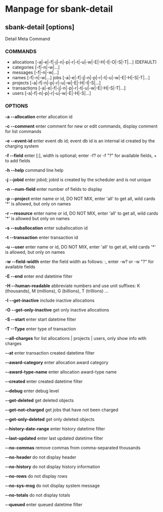 # Manpage for sbank-detail

## sbank-detail <entity> [options]
Detail Meta Command

### COMMANDS
  * allocations [-a|-e|-f|-j|-n|-p|-r|-t|-u|-w|-E|-H|-I|-O|-S|-T|...] (DEFAULT) 
  * categories [-f|-n|-w|...] 
  * messages [-f|-n|-w|...] 
  * names [-f|-n|-w|...] jobs [-a|-e|-f|-j|-n|-p|-r|-t|-u|-w|-E|-H|-S|-T|...] 
  * projects [-a|-f|-n|-p|-r|-u|-w|-E|-H|-I|-S|...] 
  * transactions [-a|-e|-f|-j|-n|-p|-r|-t|-u|-w|-E|-H|-S|-T|...] 
  * users [-a|-f|-n|-p|-r|-u|-w|-E|-H|-S|...]

### OPTIONS
**-a --allocation**
enter allocation id

**-c --comment**
enter comment for new or edit commands, display comment for list commands

**-e --event-id**
enter event db id; event db id is an internal id created by the charging system

**-f --field**
enter <field>[:<width>], width is optional; enter -f? or -f "?" for available fields, + to add fields

**-h --help**
command line help

**-j --jobid**
enter jobid; jobid is created by the scheduler and is not unique

**-n --num-field**
enter number of fields to display

**-p --project**
enter name or id, DO NOT MIX, enter 'all' to get all, wild cards '*' is allowed, but only on names

**-r --resource**
enter name or id, DO NOT MIX, enter 'all' to get all, wild cards '*' is allowed but only on names

**-s --suballocation**
enter suballocation id

**-t --transaction**
enter transaction id

**-u --user**
enter name or id, DO NOT MIX, enter 'all' to get all, wild cards '*' is allowed, but only on names

**-w --field-width**
enter the field width as follows: <field>:<width>, enter -w? or -w "?" for available fields

**-E --end**
enter end datetime filter

**-H --human-readable**
abbreviate numbers and use unit suffixes: K (thousands), M (millions), G (billions), T (trillions) ...

**-I --get-inactive**
include inactive allocations

**-O --get-only-inactive**
get only inactive allocations

**-S --start**
enter start datetime filter

**-T --Type**
enter type of transaction

**--all-charges**
for list allocations | projects | users, only show info with charges

**--at**
enter transaction created datetime filter

**--award-category**
enter allocation award category

**--award-type-name**
enter allocation award-type name

**--created**
enter created datetime filter

**--debug**
enter debug level

**--get-deleted**
get deleted objects

**--get-not-charged**
get jobs that have not been charged

**--get-only-deleted**
get only deleted objects

**--history-date-range**
enter history datetime filter

**--last-updated**
enter last updated datetime filter

**--no-commas**
remove commas from comma-separated thousands

**--no-header**
do not display header

**--no-history**
do not display history information

**--no-rows**
do not display rows

**--no-sys-msg**
do not display system message

**--no-totals**
do not display totals

**--queued**
enter queued datetime filter
  
  
